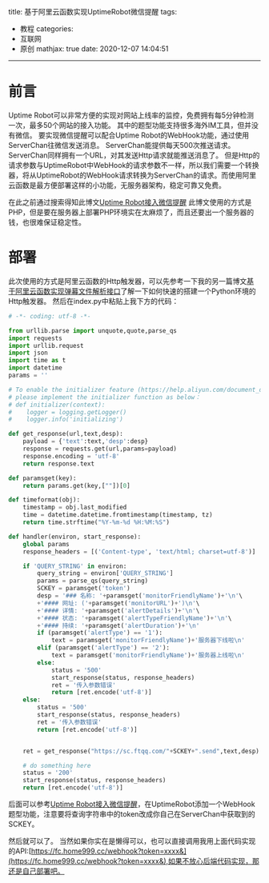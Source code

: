 title: 基于阿里云函数实现UptimeRobot微信提醒
tags:
  - 教程
categories:
  - 互联网
  - 原创
mathjax: true
date: 2020-12-07 14:04:51
---
# 前言
Uptime Robot可以非常方便的实现对网站上线率的监控，免费拥有每5分钟检测一次，最多50个网站的接入功能。
其中的题型功能支持很多海外IM工具，但并没有微信。
要实现微信提醒可以配合Uptime Robot的WebHook功能，通过使用ServerChan往微信发送消息。
ServerChan能提供每天500次推送请求。ServerChan同样拥有一个URL，对其发送Http请求就能推送消息了。
但是Http的请求参数与UptimeRobot中WebHook的请求参数不一样，所以我们需要一个转换器，将从UptimeRobot的WebHook请求转换为ServerChan的请求。而使用阿里云函数是最方便部署这样的小功能，无服务器架构，稳定可靠又免费。

在此之前通过搜索得知此博文[Uptime Robot接入微信提醒](https://blog.chrxw.com/archives/2019/12/02/794.html)
此博文使用的方式是PHP，但是要在服务器上部署PHP环境实在太麻烦了，而且还要出一个服务器的钱，也很难保证稳定性。

# 部署
此次使用的方式是阿里云函数的Http触发器，可以先参考一下我的另一篇博文[基于阿里云函数实现弹幕文件解析接口](https://blog.home999.cc/2020/%E5%9F%BA%E4%BA%8E%E9%98%BF%E9%87%8C%E4%BA%91%E5%87%BD%E6%95%B0%E5%AE%9E%E7%8E%B0%E5%BC%B9%E5%B9%95%E6%96%87%E4%BB%B6%E8%A7%A3%E6%9E%90%E6%8E%A5%E5%8F%A3/)了解一下如何快速的搭建一个Python环境的Http触发器。
然后在index.py中粘贴上我下方的代码：
``` Python index.php
# -*- coding: utf-8 -*-

from urllib.parse import unquote,quote,parse_qs
import requests
import urllib.request
import json
import time as t
import datetime
params = ''

# To enable the initializer feature (https://help.aliyun.com/document_detail/158208.html)
# please implement the initializer function as below：
# def initializer(context):
#    logger = logging.getLogger()  
#    logger.info('initializing')

def get_response(url,text,desp):
    payload = {'text':text,'desp':desp}
    response = requests.get(url,params=payload)
    response.encoding = 'utf-8'
    return response.text

def paramsget(key):
    return params.get(key,[""])[0]

def timeformat(obj):
    timestamp = obj.last_modified
    time = datetime.datetime.fromtimestamp(timestamp, tz)
    return time.strftime("%Y-%m-%d %H:%M:%S")

def handler(environ, start_response):
    global params
    response_headers = [('Content-type', 'text/html; charset=utf-8')]

    if 'QUERY_STRING' in environ:
        query_string = environ['QUERY_STRING']
        params = parse_qs(query_string)
        SCKEY = paramsget('token')
        desp = '### 名称: '+paramsget('monitorFriendlyName')+'\n'\
        +'#### 网址: ('+paramsget('monitorURL')+')\n'\
        +'#### 详情: '+paramsget('alertDetails')+'\n'\
        +'#### 状态: '+paramsget('alertTypeFriendlyName')+'\n'\
        +'#### 持续: '+paramsget('alertDuration')+'\n'
        if (paramsget('alertType') == '1'):
            text = paramsget('monitorFriendlyName')+'服务器下线啦\n'
        elif (paramsget('alertType') == '2'):
            text = paramsget('monitorFriendlyName')+'服务器上线啦\n'
        else:
            status = '500'
            start_response(status, response_headers)
            ret = '传入参数错误'
            return [ret.encode('utf-8')]
    else:
        status = '500'
        start_response(status, response_headers)
        ret = '传入参数错误'
        return [ret.encode('utf-8')]


    ret = get_response("https://sc.ftqq.com/"+SCKEY+".send",text,desp)

    # do something here
    status = '200'
    start_response(status, response_headers)
    return [ret.encode('utf-8')]
```
后面可以参考[Uptime Robot接入微信提醒](https://blog.chrxw.com/archives/2019/12/02/794.html)，在UptimeRobot添加一个WebHook题型功能，注意要将查询字符串中的token改成你自己在ServerChan中获取到的SCKEY。

然后就可以了。
当然如果你实在是懒得可以，也可以直接调用我用上面代码实现的API:[https://fc.home999.cc/webhook?token=xxxx&](https://fc.home999.cc/webhook?token=xxxx&),如果不放心后端代码实现，那还是自己部署吧。
